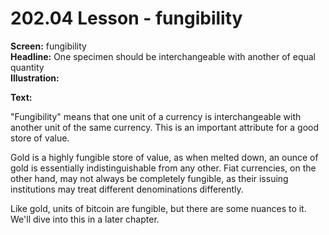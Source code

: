 # 202.04 Lesson - fungibility

**Screen:** fungibility\
**Headline:** One specimen should be interchangeable with another of equal quantity\
**Illustration:**

**Text:** 

"Fungibility" means that one unit of a currency is interchangeable with another unit of the same currency. This is an important attribute for a good store of value.&#x20;

Gold is a highly fungible store of value, as when melted down, an ounce of gold is essentially indistinguishable from any other. Fiat currencies, on the other hand, may not always be completely fungible, as their issuing institutions may treat different denominations differently.&#x20;

Like gold, units of bitcoin are fungible, but there are some nuances to it. We'll dive into this in a later chapter.
